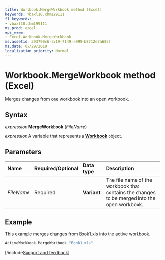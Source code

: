 ```yaml
---
title: Workbook.MergeWorkbook method (Excel)
keywords: vbaxl10.chm199111
f1_keywords:
- vbaxl10.chm199111
ms.prod: excel
api_name:
- Excel.Workbook.MergeWorkbook
ms.assetid: 393790c6-3c19-7149-a999-b8712e7a6855
ms.date: 05/29/2019
localization_priority: Normal
---
```



# Workbook.MergeWorkbook method (Excel)

Merges changes from one workbook into an open workbook.


## Syntax

_expression_.**MergeWorkbook** (_FileName_)

_expression_ A variable that represents a **[Workbook](Excel.Workbook.md)** object.


## Parameters

|Name|Required/Optional|Data type|Description|
|:-----|:-----|:-----|:-----|
| _FileName_|Required| **Variant**|The file name of the workbook that contains the changes to be merged into the open workbook.|

## Example

This example merges changes from Book1.xls into the active workbook.

```vb
ActiveWorkbook.MergeWorkbook "Book1.xls"
```




[!include[Support and feedback](~/includes/feedback-boilerplate.md)]